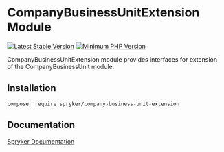 # CompanyBusinessUnitExtension Module
[![Latest Stable Version](https://poser.pugx.org/spryker/company-business-unit-extension/v/stable.svg)](https://packagist.org/packages/spryker/company-business-unit-extension)
[![Minimum PHP Version](https://img.shields.io/badge/php-%3E%3D%207.3-8892BF.svg)](https://php.net/)

CompanyBusinessUnitExtension module provides interfaces for extension of the CompanyBusinessUnit module.

## Installation

```
composer require spryker/company-business-unit-extension
```

## Documentation

[Spryker Documentation](https://academy.spryker.com/developing_with_spryker/module_guide/modules.html)

